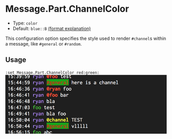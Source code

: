 # Message.Part.ChannelColor

- Type: `color`
- Default: `blue::B` [(format explanation)](../colors.md)

This configuration option specifies the style used to render `#channel`s within a message, like
`#general` or `#random`.

## Usage
`:set Message.Part.ChannelColor red:green:`
![gifs/Message.Part.ChannelColor.png](gifs/Message.Part.ChannelColor.png)
